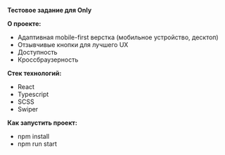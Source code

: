 **Тестовое задание для Only** 

**О проекте:** 
- Адаптивная mobile-first верстка (мобильное устройство, десктоп) 
- Отзывчивые кнопки для лучшего UX 
- Доступность 
- Кроссбраузерность 

**Стек технологий:** 
- React 
- Typescript 
- SCSS 
- Swiper 
 
**Как запустить проект:**  
- npm install 
- npm run start 
